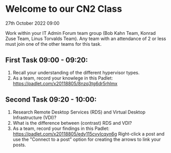 Welcome to our CN2 Class
========================
27th October 2022 09:00

Work within your IT Admin Forum team group (Bob Kahn Team, Konrad Zuse Team, Linus Torvalds Team). Any team with an attendance of 2 or less must join one of the other teams for this task.

First Task 09:00 - 09:20:
-------------------------
1. Recall your understanding of the different hypervisor types.
2. As a team, record your knowlege in this Padlet: https://padlet.com/x20118805/8nzq3tg6dr5rhlmx

Second Task 09:20 - 10:00:
--------------------------
1. Research Remote Desktop Services (RDS) and Virtual Desktop Infrastructure (VDI)?
2. What is the difference between (contrast) RDS and VDI?
3. As a team, record your findings in this Padlet: https://padlet.com/x20118805/edy115cvylcqyn6g
   Right-click a post and use the "Connect to a post" option for creating the arrows to link your posts.
